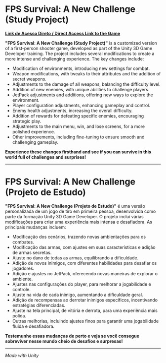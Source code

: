 # FPS Survival: A New Challenge (Study Project)

**[Link de Acesso Direto / Direct Access Link to the Game](https://play.unity.com/en/games/5c9ab92c-029e-499f-b1a7-8fd3edb3b847/fps-survival-a-new-challenge-study-project)**

**"FPS Survival: A New Challenge (Study Project)"** is a customized version of a first-person shooter game, developed as part of the Unity 3D Game Developer training. The project includes several modifications to create a more intense and challenging experience. The key changes include:

* Modification of environments, introducing new settings for combat.
* Weapon modifications, with tweaks to their attributes and the addition of secret weapons.
* Adjustments to the damage of all weapons, balancing the difficulty level.
* Addition of new enemies, with unique abilities to challenge players.
* JetPack adjustments and additions, offering new ways to explore the environment.
* Player configuration adjustments, enhancing gameplay and control.
* Enemy health adjustments, increasing the overall difficulty.
* Addition of rewards for defeating specific enemies, encouraging strategic play.
* Adjustments to the main menu, win, and lose screens, for a more polished experience.
* Other improvements, including fine-tuning to ensure smooth and challenging gameplay.

**Experience these changes firsthand and see if you can survive in this world full of challenges and surprises!**

---

# FPS Survival: A New Challenge (Projeto de Estudo)

**"FPS Survival: A New Challenge (Projeto de Estudo)"** é uma versão personalizada de um jogo de tiro em primeira pessoa, desenvolvida como parte da formação Unity 3D Game Developer. O projeto inclui várias modificações para criar uma experiência mais intensa e desafiadora. As principais mudanças incluem:

* Modificação dos cenários, trazendo novas ambientações para os combates.
* Modificação das armas, com ajustes em suas características e adição de armas secretas.
* Ajuste no dano de todas as armas, equilibrando a dificuldade.
* Adição de novos inimigos, com diferentes habilidades para desafiar os jogadores.
* Adição e ajustes no JetPack, oferecendo novas maneiras de explorar o ambiente.
* Ajustes nas configurações do player, para melhorar a jogabilidade e controle.
* Ajuste na vida de cada inimigo, aumentando a dificuldade geral.
* Adição de recompensas ao derrotar inimigos específicos, incentivando estratégias diferenciadas.
* Ajuste na tela principal, de vitória e derrota, para uma experiência mais polida.
* Outras melhorias, incluindo ajustes finos para garantir uma jogabilidade fluida e desafiadora.

**Testemunhe essas mudanças de perto e veja se você consegue sobreviver nesse mundo cheio de desafios e surpresas!**

---

*Made with Unity*
